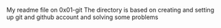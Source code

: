 My readme file on 0x01-git
The directory is based on creating and setting up git and github account and solving some problems
